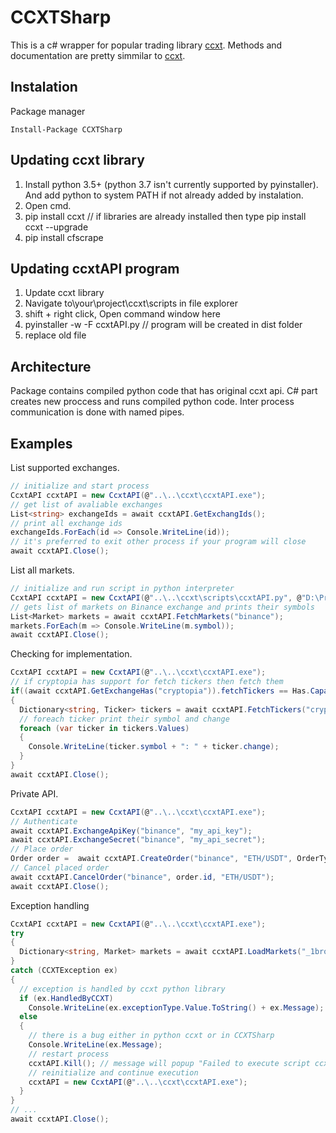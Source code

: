 # CCXTSharp
This is a c# wrapper for popular trading library [ccxt](https://github.com/ccxt/ccxt). Methods and documentation are pretty simmilar to [ccxt](https://github.com/ccxt/ccxt). 

## Instalation
Package manager
```
Install-Package CCXTSharp
```

## Updating ccxt library
1. Install python 3.5+ (python 3.7 isn't currently supported by pyinstaller). And add python to system PATH if not already added by instalation.
2. Open cmd.
3. pip install ccxt         // if libraries are already installed then type pip install ccxt --upgrade
4. pip install cfscrape

## Updating ccxtAPI program
1. Update ccxt library
2. Navigate to\your\project\ccxt\scripts in file explorer
3. shift + right click, Open command window here
4. pyinstaller -w -F ccxtAPI.py         // program will be created in dist folder
5. replace old file

## Architecture
Package contains compiled python code that has original ccxt api. C# part creates new proccess and runs compiled python code. Inter process communication is done with named pipes.


## Examples
List supported exchanges.
```c#
// initialize and start process
CcxtAPI ccxtAPI = new CcxtAPI(@"..\..\ccxt\ccxtAPI.exe");	 
// get list of avaliable exchanges
List<string> exchangeIds = await ccxtAPI.GetExchangIds();		
// print all exchange ids
exchangeIds.ForEach(id => Console.WriteLine(id));
// it's preferred to exit other process if your program will close
await ccxtAPI.Close();
```
List all markets.
```c#
// initialize and run script in python interpreter
CcxtAPI ccxtAPI = new CcxtAPI(@"..\..\ccxt\scripts\ccxtAPI.py", @"D:\Program Files (x86)\Python36-32\python.exe");  
// gets list of markets on Binance exchange and prints their symbols
List<Market> markets = await ccxtAPI.FetchMarkets("binance");
markets.ForEach(m => Console.WriteLine(m.symbol));
await ccxtAPI.Close();
```
Checking for implementation.
```c#
CcxtAPI ccxtAPI = new CcxtAPI(@"..\..\ccxt\ccxtAPI.exe");
// if cryptopia has support for fetch tickers then fetch them
if((await ccxtAPI.GetExchangeHas("cryptopia")).fetchTickers == Has.Capability.True)
{
  Dictionary<string, Ticker> tickers = await ccxtAPI.FetchTickers("cryptopia");
  // foreach ticker print their symbol and change
  foreach (var ticker in tickers.Values)
  {
    Console.WriteLine(ticker.symbol + ": " + ticker.change);
  }
}
await ccxtAPI.Close();
```
Private API.
```c#
CcxtAPI ccxtAPI = new CcxtAPI(@"..\..\ccxt\ccxtAPI.exe");
// Authenticate
await ccxtAPI.ExchangeApiKey("binance", "my_api_key");
await ccxtAPI.ExchangeSecret("binance", "my_api_secret");
// Place order
Order order =  await ccxtAPI.CreateOrder("binance", "ETH/USDT", OrderType.limit, OrderSide.buy, 1, 210);
// Cancel placed order
await ccxtAPI.CancelOrder("binance", order.id, "ETH/USDT");
await ccxtAPI.Close();
```
Exception handling
```c#
CcxtAPI ccxtAPI = new CcxtAPI(@"..\..\ccxt\ccxtAPI.exe");
try
{
  Dictionary<string, Market> markets = await ccxtAPI.LoadMarkets("_1broker");
}
catch (CCXTException ex)
{
  // exception is handled by ccxt python library
  if (ex.HandledByCCXT)
    Console.WriteLine(ex.exceptionType.Value.ToString() + ex.Message);
  else
  {
    // there is a bug either in python ccxt or in CCXTSharp
    Console.WriteLine(ex.Message);
    // restart process
    ccxtAPI.Kill(); // message will popup "Failed to execute script ccxtAPI.py"
    // reinitialize and continue execution
    ccxtAPI = new CcxtAPI(@"..\..\ccxt\ccxtAPI.exe");
  }
}
// ...
await ccxtAPI.Close();
```




